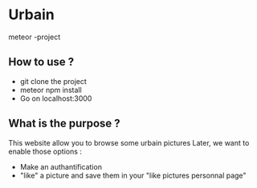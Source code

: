 # Urbain
meteor -project

## How to use ? 
- git clone the project
- meteor npm install
- Go on localhost:3000

## What is the purpose ? 
This website allow you to browse some urbain pictures
Later, we want to enable those options : 
- Make an authantification
- "like" a picture and save them in your "like pictures personnal page"
